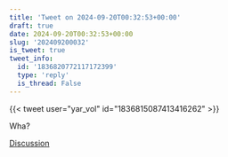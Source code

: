 ```yaml
---
title: 'Tweet on 2024-09-20T00:32:53+00:00'
draft: true
date: 2024-09-20T00:32:53+00:00
slug: '202409200032'
is_tweet: true
tweet_info:
  id: '1836820772117172399'
  type: 'reply'
  is_thread: False
---
```




{{< tweet user="yar_vol" id="1836815087413416262" >}}

Wha?

[Discussion](https://x.com/sytelus/status/1836820772117172399)
